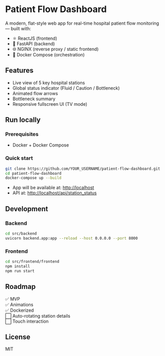 
# Patient Flow Dashboard

A modern, flat-style web app for real-time hospital patient flow monitoring — built with:

- ⚛️ ReactJS (frontend)
- 🐍 FastAPI (backend)
- 🌐 NGINX (reverse proxy / static frontend)
- 🐳 Docker Compose (orchestration)

## Features

- Live view of 5 key hospital stations
- Global status indicator (Fluid / Caution / Bottleneck)
- Animated flow arrows
- Bottleneck summary
- Responsive fullscreen UI (TV mode)

## Run locally

### Prerequisites

- Docker + Docker Compose

### Quick start

```bash
git clone https://github.com/YOUR_USERNAME/patient-flow-dashboard.git
cd patient-flow-dashboard
docker-compose up --build
```

- App will be available at: [http://localhost](http://localhost)
- API at: [http://localhost/api/station_status](http://localhost/api/station_status)

## Development

### Backend

```bash
cd src/backend
uvicorn backend.app:app --reload --host 0.0.0.0 --port 8000
```

### Frontend

```bash
cd src/frontend/frontend
npm install
npm run start
```

## Roadmap

✅ MVP  
✅ Animations  
✅ Dockerized  
⬜️ Auto-rotating station details  
⬜️ Touch interaction  

## License

MIT
